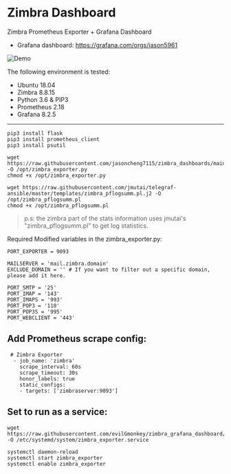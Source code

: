 # Zimbra Dashboard

Zimbra Prometheus Exporter + Grafana Dashboard

* Grafana dashboard:
  https://grafana.com/orgs/jason5961


![Demo](https://github.com/jasoncheng7115/zimbra_dashboards/blob/main/dashboard_english.png?raw=true)


The following environment is tested:
* Ubuntu 18.04
* Zimbra 8.8.15 
* Python 3.6 & PIP3
* Prometheus 2.18
* Grafana 8.2.5


---



  

```
pip3 install flask
pip3 install prometheus_client
pip3 install psutil

wget https://raw.githubusercontent.com/jasoncheng7115/zimbra_dashboards/main/zimbra_exporter.py -O /opt/zimbra_exporter.py
chmod +x /opt/zimbra_exporter.py

wget https://raw.githubusercontent.com/jmutai/telegraf-ansible/master/templates/zimbra_pflogsumm.pl.j2 -O /opt/zimbra_pflogsumm.pl
chmod +x /opt/zimbra_pflogsumm.pl
```

>  p.s: the zimbra part of the stats information uses jmutai's "zimbra_pflogsumm.pl" to get log statistics.

  
    
Required Modified variables in the zimbra_exporter.py:

```
PORT_EXPORTER = 9093

MAILSERVER = 'mail.zimbra.domain'
EXCLUDE_DOMAIN = '' # If you want to filter out a specific domain, please add it here.

PORT_SMTP = '25'
PORT_IMAP = '143'
PORT_IMAPS = '993'
PORT_POP3 = '110'
PORT_POP3S = '995'
PORT_WEBCLIENT = '443'
```
  
  
## Add Prometheus scrape config:
```
 # Zimbra Exporter
  - job_name: 'zimbra'
    scrape_interval: 60s
    scrape_timeout: 30s
    honor_labels: true
    static_configs:
    - targets: ['zimbraserver:9093']
```


## Set to run as a service:

```
wget https://raw.githubusercontent.com/evilGmonkey/zimbra_grafana_dashboard/main/zimbra_exporter.service -O /etc/systemd/system/zimbra_exporter.service

systemctl daemon-reload
systemctl start zimbra_exporter
systemctl enable zimbra_exporter
```
